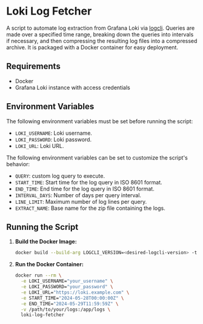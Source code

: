 # Loki Log Fetcher

A script to automate log extraction from Grafana Loki via [logcli](https://grafana.com/docs/loki/latest/query/logcli/). Queries are made over a specified time range, breaking down the queries into intervals if necessary, and then compressing the resulting log files into a compressed archive. It is packaged with a Docker container for easy deployment.

## Requirements

- Docker
- Grafana Loki instance with access credentials

## Environment Variables

The following environment variables must be set before running the script:

- `LOKI_USERNAME`: Loki username.
- `LOKI_PASSWORD`: Loki password.
- `LOKI_URL`: Loki URL.

The following environment variables can be set to customize the script's behavior:

- `QUERY`: custom log query to execute.
- `START_TIME`: Start time for the log query in ISO 8601 format.
- `END_TIME`: End time for the log query in ISO 8601 format.
- `INTERVAL_DAYS`: Number of days per query interval.
- `LINE_LIMIT`: Maximum number of log lines per query.
- `EXTRACT_NAME`: Base name for the zip file containing the logs.

## Running the Script

1. **Build the Docker Image:**

   ```bash
   docker build --build-arg LOGCLI_VERSION=<desired-logcli-version> -t loki-log-fetcher .


2. **Run the Docker Container:**

     ```bash
     docker run --rm \
       -e LOKI_USERNAME="your_username" \
       -e LOKI_PASSWORD="your_password" \
       -e LOKI_URL="https://loki.example.com" \
       -e START_TIME="2024-05-28T00:00:00Z" \
       -e END_TIME="2024-05-29T11:59:59Z" \
       -v /path/to/your/logs:/app/logs \
       loki-log-fetcher
